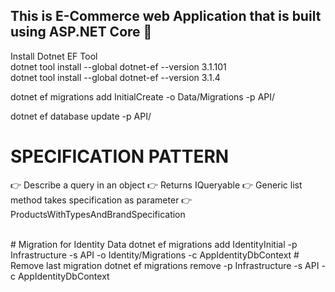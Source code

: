 ## This is E-Commerce web Application that is built using ASP.NET Core 🤙

Install Dotnet EF Tool <br>
dotnet tool install --global dotnet-ef --version 3.1.101<br>
dotnet tool install --global dotnet-ef --version 3.1.4<br>

dotnet ef migrations add InitialCreate -o Data/Migrations -p API/ <br>

 dotnet ef database update -p API/ <br>
 
 
 # SPECIFICATION PATTERN
 👉 Describe a query in an object
 👉 Returns IQueryable<T> 
 👉 Generic list method takes specification as parameter
    👉 ProductsWithTypesAndBrandSpecification
 
 <br>
 # Migration for Identity Data
 dotnet ef migrations add IdentityInitial -p Infrastructure -s API -o Identity/Migrations -c AppIdentityDbContext  
 # Remove last migration
 dotnet ef migrations remove -p Infrastructure -s API -c AppIdentityDbContext 
  